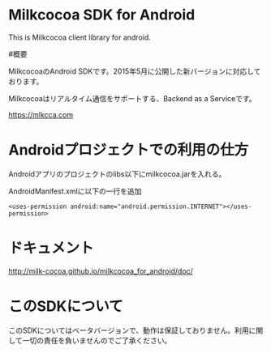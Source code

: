 Milkcocoa SDK for Android
=====================

This is Milkcocoa client library for android.

#概要

MilkcocoaのAndroid SDKです。2015年5月に公開した新バージョンに対応しております。

Milkcocoaはリアルタイム通信をサポートする、Backend as a Serviceです。

https://mlkcca.com



# Androidプロジェクトでの利用の仕方

Androidアプリのプロジェクトのlibs以下にmilkcocoa.jarを入れる。

AndroidManifest.xmlに以下の一行を追加

	<uses-permission android:name="android.permission.INTERNET"></uses-permission>


# ドキュメント

http://milk-cocoa.github.io/milkcocoa_for_android/doc/

# このSDKについて

このSDKについてはベータバージョンで、動作は保証しておりません。利用に関して一切の責任を負いませんのでご了承ください。
